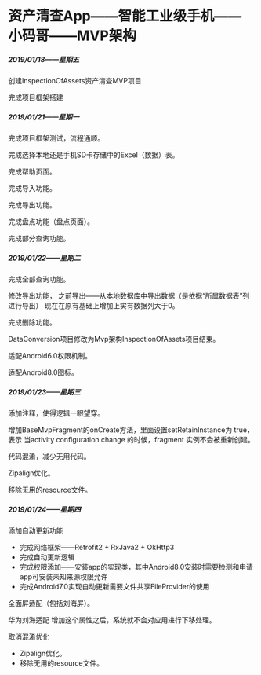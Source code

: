 # 资产清查App——智能工业级手机——小码哥——MVP架构
##### 2019/01/18——星期五

创建InspectionOfAssets资产清查MVP项目

完成项目框架搭建

##### 2019/01/21——星期一

完成项目框架测试，流程通顺。

完成选择本地还是手机SD卡存储中的Excel（数据）表。

完成帮助页面。

完成导入功能。

完成导出功能。

完成盘点功能（盘点页面）。

完成部分查询功能。

##### 2019/01/22——星期二

完成全部查询功能。

修改导出功能，
之前导出——从本地数据库中导出数据（是依据“所属数据表”列进行导出）
现在在原有基础上增加上实有数据列大于0。

完成删除功能。

DataConversion项目修改为Mvp架构InspectionOfAssets项目结束。

适配Android6.0权限机制。

适配Android8.0图标。

##### 2019/01/23——星期三

添加注释，使得逻辑一眼望穿。

增加BaseMvpFragment的onCreate方法，里面设置setRetainInstance为 true，表示 当activity configuration change 的时候，fragment 实例不会被重新创建。

代码混淆，减少无用代码。

Zipalign优化。

移除无用的resource文件。

##### 2019/01/24——星期四

添加自动更新功能

- 完成网络框架——Retrofit2 + RxJava2 + OkHttp3
- 完成自动更新逻辑
- 完成权限添加——安装app的实现类，其中Android8.0安装时需要检测和申请app可安装未知来源权限允许
- 完成Android7.0实现自动更新需要文件共享FileProvider的使用

全面屏适配（包括刘海屏）。

华为刘海适配 增加这个属性之后，系统就不会对应用进行下移处理。

取消混淆优化

* Zipalign优化。
* 移除无用的resource文件。